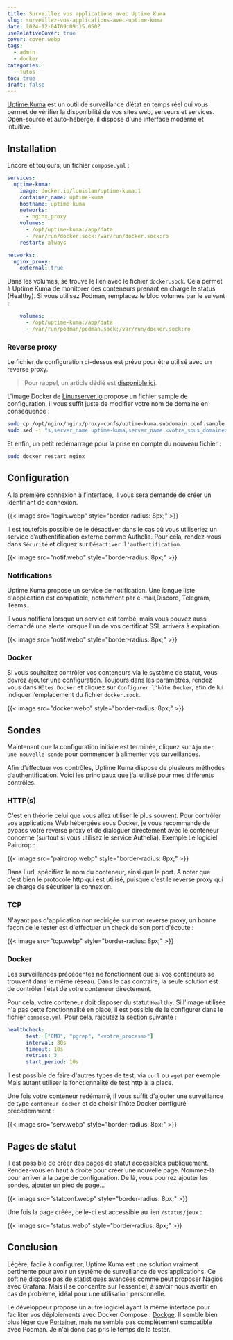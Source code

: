 ```yaml
---
title: Surveillez vos applications avec Uptime Kuma
slug: surveillez-vos-applications-avec-uptime-kuma
date: 2024-12-04T09:09:15.050Z
useRelativeCover: true
cover: cover.webp
tags:
  - admin
  - docker
categories:
  - Tutos
toc: true
draft: false
---
```


[Uptime Kuma](https://uptime.kuma.pet/) est un outil de surveillance d’état en temps réel qui vous permet de vérifier la disponibilité de vos sites web, serveurs et services. Open-source et auto-hébergé, il dispose d'une interface moderne et intuitive.

## Installation

Encore et toujours, un fichier `compose.yml` :

```yml
services:
  uptime-kuma:
    image: docker.io/louislam/uptime-kuma:1
    container_name: uptime-kuma
    hostname: uptime-kuma
    networks:
      - nginx_proxy
    volumes:
      - /opt/uptime-kuma:/app/data
      - /var/run/docker.sock:/var/run/docker.sock:ro
    restart: always

networks:
  nginx_proxy:
    external: true
```

Dans les volumes, se trouve le lien avec le fichier `docker.sock`. Cela permet à Uptime Kuma de monitorer des conteneurs prenant en charge le status (Healthy). Si vous utilisez Podman, remplacez le bloc volumes par le suivant :

```yml
    volumes:
      - /opt/uptime-kuma:/app/data
      - /var/run/podman/podman.sock:/var/run/docker.sock:ro
```

### Reverse proxy

Le fichier de configuration ci-dessus est prévu pour être utilisé avec un reverse proxy.

> Pour rappel, un article dédié est [disponible ici](/posts/reverse-proxy-nginx/).

L'image Docker de [Linuxserver.io](https://docs.linuxserver.io/general/swag/) propose un fichier sample de configuration, il vous suffit juste de modifier votre nom de domaine en conséquence :

```bash
sudo cp /opt/nginx/nginx/proxy-confs/uptime-kuma.subdomain.conf.sample /opt/nginx/nginx/proxy-confs/uptime-kuma.subdomain.conf
sudo sed -i "s,server_name uptime-kuma,server_name <votre_sous_domaine>,g" /opt/nginx/nginx/proxy-confs/uptime-kuma.subdomain.conf
```

Et enfin, un petit redémarrage pour la prise en compte du nouveau fichier :

```bash
sudo docker restart nginx
```

## Configuration

A la première connexion à l’interface, Il vous sera demandé de créer un identifiant de connexion.

{{< image src="login.webp" style="border-radius: 8px;" >}}

Il est toutefois possible de le désactiver dans le cas où vous utiliseriez un service d’authentification externe comme Authelia. Pour cela, rendez-vous dans `Sécurité` et cliquez sur `Désactiver l'authentification`.

{{< image src="notif.webp" style="border-radius: 8px;" >}}

### Notifications

Uptime Kuma propose un service de notification. Une longue liste d'application est compatible, notamment par e-mail,Discord, Telegram, Teams...

Il vous notifiera lorsque un service est tombé, mais vous pouvez aussi demandé une alerte lorsque l'un de vos certificat SSL arrivera à expiration.

{{< image src="notif.webp" style="border-radius: 8px;" >}}

### Docker

Si vous souhaitez contrôler vos conteneurs via le système de statut, vous devrez ajouter une configuration. Toujours dans les paramètres, rendez vous dans `Hôtes Docker` et cliquez sur `Configurer l'hôte Docker`, afin de lui indiquer l’emplacement du fichier `docker.sock`.

{{< image src="docker.webp" style="border-radius: 8px;" >}}

## Sondes

Maintenant que la configuration initiale est terminée, cliquez sur `Ajouter une nouvelle sonde` pour commencer à alimenter vos surveillances.

Afin d’effectuer vos contrôles, Uptime Kuma dispose de plusieurs méthodes d’authentification. Voici les principaux que j’ai utilisé pour mes différents contrôles.

### HTTP(s)

C'est en théorie celui que vous allez utiliser le plus souvent. Pour contrôler vos applications Web hébergées sous Docker, je vous recommande de bypass votre reverse proxy et de dialoguer directement avec le conteneur concerné (surtout si vous utilisez le service Authelia). Exemple Le logiciel Pairdrop :

{{< image src="pairdrop.webp" style="border-radius: 8px;" >}}

Dans l'url, spécifiez le nom du conteneur, ainsi que le port. A noter que c'est bien le protocole http qui est utilisé, puisque c'est le reverse proxy qui se charge de sécuriser la connexion. 

### TCP

N'ayant pas d'application non redirigée sur mon reverse proxy, un bonne façon de le tester est d'effectuer un check de son port d'écoute :

{{< image src="tcp.webp" style="border-radius: 8px;" >}}

### Docker

Les surveillances précédentes ne fonctionnent que si vos conteneurs se trouvent dans le même réseau. Dans le cas contraire, la seule solution est de contrôler l'état de votre conteneur directement. 

Pour cela, votre conteneur doit disposer du statut `Healthy`. Si l'image utilisée n'a pas cette fonctionnalité en place, il est possible de le configurer dans le fichier `compose.yml`. Pour cela, rajoutez la section suivante : 

```yml
healthcheck:
      test: ["CMD", "pgrep", "<votre_process>"]
      interval: 30s
      timeout: 10s
      retries: 3
      start_period: 10s
```

Il est possible de faire d'autres types de test, via `curl` ou `wget` par exemple. Mais autant utiliser la fonctionnalité de test http à la place.

Une fois votre conteneur redémarré, il vous suffit d'ajouter une surveillance de type `conteneur docker` et de choisir l’hôte Docker configuré précédemment :

{{< image src="serv.webp" style="border-radius: 8px;" >}}

## Pages de statut

Il est possible de créer des pages de statut accessibles publiquement. Rendez-vous en haut à droite pour créer une nouvelle page. Nommez-là pour arriver à la page de configuration. De là, vous pourrez ajouter les sondes, ajouter un pied de page...

{{< image src="statconf.webp" style="border-radius: 8px;" >}}

Une fois la page créée, celle-ci est accessible au lien `/status/jeux` :

{{< image src="status.webp" style="border-radius: 8px;" >}}

## Conclusion

Légère, facile à configurer, Uptime Kuma est une solution vraiment pertinente pour avoir un système de surveillance de vos applications. Ce soft ne dispose pas de statistiques avancées comme peut proposer Nagios avec Grafana. Mais il se concentre sur l’essentiel, à savoir nous avertir en cas de problème, idéal pour une utilisation personnelle.

Le développeur propose un autre logiciel ayant la même interface pour faciliter vos déploiements avec Docker Compose : [Dockge](https://github.com/louislam/dockge). Il semble bien plus léger que [Portainer](/portainer-administrer-vos-conteneurs-via-une-interface-web/), mais ne semble pas complètement compatible avec Podman. Je n'ai donc pas pris le temps de la tester.
